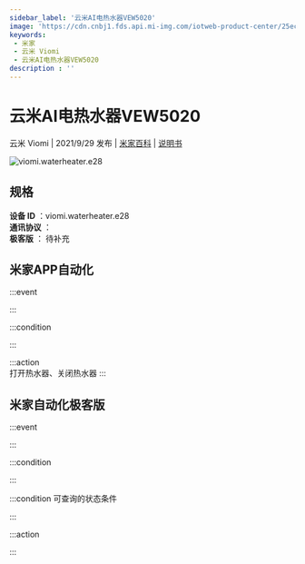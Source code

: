 ```yaml
---
sidebar_label: '云米AI电热水器VEW5020'
image: 'https://cdn.cnbj1.fds.api.mi-img.com/iotweb-product-center/25ec699bc3a9d6b7d9658dce8f0f7118_1629882693832.png?GalaxyAccessKeyId=AKVGLQWBOVIRQ3XLEW&Expires=9223372036854775807&Signature=yN1HHMCqyNCuaJr0hWaawlHn9z4='
keywords: 
 - 米家
 - 云米 Viomi
 - 云米AI电热水器VEW5020
description : ''
---
```

# 云米AI电热水器VEW5020

云米 Viomi | 2021/9/29 发布 | [米家百科](https://home.mi.com/webapp/content/baike/product/index.html?model=viomi.waterheater.e28) | [说明书](https://home.mi.com/views/introduction.html?model=viomi.waterheater.e28&region=cn)

![viomi.waterheater.e28](https://cdn.cnbj1.fds.api.mi-img.com/iotweb-product-center/25ec699bc3a9d6b7d9658dce8f0f7118_1629882693832.png?GalaxyAccessKeyId=AKVGLQWBOVIRQ3XLEW&Expires=9223372036854775807&Signature=yN1HHMCqyNCuaJr0hWaawlHn9z4=)

## 规格  
> 
**设备 ID** ：viomi.waterheater.e28  
**通讯协议** ：  
**极客版**  ： 待补充 


## 米家APP自动化  

:::event  

:::

:::condition  

:::

:::action   
打开热水器、关闭热水器
:::

## 米家自动化极客版  

:::event  

:::

:::condition  

:::

:::condition 可查询的状态条件  

:::

:::action  

:::

        
